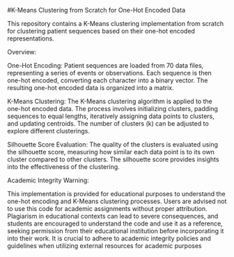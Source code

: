 #K-Means Clustering from Scratch for One-Hot Encoded Data

This repository contains a K-Means clustering implementation from scratch for clustering patient sequences based on their one-hot encoded representations.

Overview:

One-Hot Encoding:
Patient sequences are loaded from 70 data files, representing a series of events or observations. Each sequence is then one-hot encoded, converting each character into a binary vector. The resulting one-hot encoded data is organized into a matrix.

K-Means Clustering:
The K-Means clustering algorithm is applied to the one-hot encoded data. The process involves initializing clusters, padding sequences to equal lengths, iteratively assigning data points to clusters, and updating centroids. The number of clusters (k) can be adjusted to explore different clusterings.

Silhouette Score Evaluation:
The quality of the clusters is evaluated using the silhouette score, measuring how similar each data point is to its own cluster compared to other clusters. The silhouette score provides insights into the effectiveness of the clustering.

Academic Integrity Warning:

This implementation is provided for educational purposes to understand the one-hot encoding and K-Means clustering processes. Users are advised not to use this code for academic assignments without proper attribution. Plagiarism in educational contexts can lead to severe consequences, and students are encouraged to understand the code and use it as a reference, seeking permission from their educational institution before incorporating it into their work. It is crucial to adhere to academic integrity policies and guidelines when utilizing external resources for academic purposes
